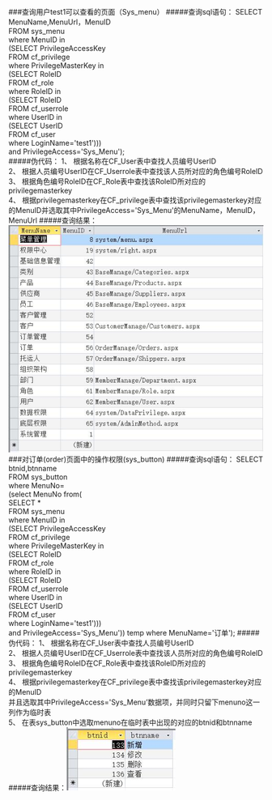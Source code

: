 ###查询用户test1可以查看的页面（Sys_menu）
#####查询sql语句：
SELECT MenuName,MenuUrl，MenuID<br/> 
FROM sys_menu <br/>
where MenuID in<br/>
(SELECT PrivilegeAccessKey <br/>
FROM cf_privilege <br/>
where PrivilegeMasterKey in<br/>
    (SELECT RoleID <br/>
    FROM cf_role <br/>
    where RoleID in<br/>
        (SELECT RoleID <br/>
        FROM cf_userrole <br/>
        where UserID in<br/>
            (SELECT UserID <br/>
            FROM cf_user <br/>
            where LoginName='test1')))<br/>
and PrivilegeAccess='Sys_Menu');<br/>
#####伪代码：
1、	根据名称在CF_User表中查找人员编号UserID<br/>
2、	根据人员编号UserID在CF_Userrole表中查找该人员所对应的角色编号RoleID<br/>
3、	根据角色编号RoleID在CF_Role表中查找该RoleID所对应的privilegemasterkey<br/>
4、	根据privilegemasterkey在CF_privilege表中查找该privilegemasterkey对应的MenuID并选取其中PrivilegeAccess='Sys_Menu'的MenuName，MenuID，MenuUrl
#####查询结果：![Sys_menu](/sys_menu.jpg)
###对订单(order)页面中的操作权限(sys_button)
#####查询sql语句：
SELECT btnid,btnname<br/>
FROM sys_button<br/>
where MenuNo=<br/>
(select MenuNo from(<br/>
    SELECT * <br/>
    FROM sys_menu <br/>
    where MenuID in<br/>
        (SELECT PrivilegeAccessKey <br/>
        FROM cf_privilege <br/>
        where PrivilegeMasterKey in<br/>
            (SELECT RoleID <br/>
            FROM cf_role <br/>
            where RoleID in<br/>
                (SELECT RoleID <br/>
                FROM cf_userrole <br/>
                where UserID in<br/>
                    (SELECT UserID<br/> 
                    FROM cf_user <br/>
                    where LoginName='test1')))<br/>
                and PrivilegeAccess='Sys_Menu')) temp where MenuName='订单');
#####伪代码：
1、	根据名称在CF_User表中查找人员编号UserID<br/>
2、	根据人员编号UserID在CF_Userrole表中查找该人员所对应的角色编号RoleID <br/>
3、	根据角色编号RoleID在CF_Role表中查找该RoleID所对应的privilegemasterkey<br/>
4、	根据privilegemasterkey在CF_privilege表中查找该privilegemasterkey对应的MenuID<br/>并且选取其中PrivilegeAccess='Sys_Menu’数据项，并同时只留下menuno这一列作为临时表<br/>
5、	在表sys_button中选取menuno在临时表中出现的对应的btnid和btnname
#####查询结果：![Sys_button](/sys_button.jpg)
